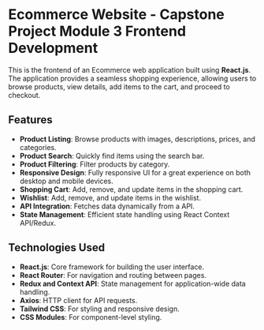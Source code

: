 # Ecommerce Website - Capstone Project Module 3 Frontend Development

This is the frontend of an Ecommerce web application built using **React.js**. The application provides a seamless shopping experience, allowing users to browse products, view details, add items to the cart, and proceed to checkout.

## Features

- **Product Listing**: Browse products with images, descriptions, prices, and categories.
- **Product Search**: Quickly find items using the search bar.
- **Product Filtering**: Filter products by category.
- **Responsive Design**: Fully responsive UI for a great experience on both desktop and mobile devices.
- **Shopping Cart**: Add, remove, and update items in the shopping cart.
- **Wishlist**: Add, remove, and update items in the wishlist.
- **API Integration**: Fetches data dynamically from a API.
- **State Management**: Efficient state handling using React Context API/Redux.

## Technologies Used

- **React.js**: Core framework for building the user interface.
- **React Router**: For navigation and routing between pages.
- **Redux and Context API**: State management for application-wide data handling.
- **Axios**: HTTP client for API requests.
- **Tailwind CSS**: For styling and responsive design.
- **CSS Modules**: For component-level styling.
